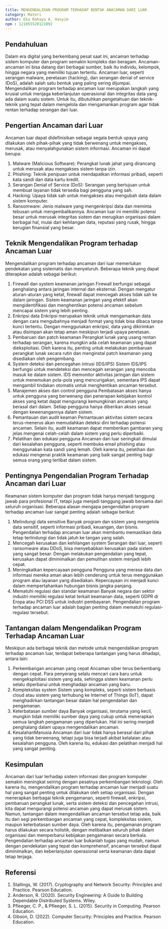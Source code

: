 ```yaml
---
title: MENGENDALIKAN PROGRAM TERHADAP BENTUK ANACAMAN DARI LUAR
category: Materi
author: Eka Rahayu A. Hasyim
npm : 121055520121092
---
```


## Pendahuluan
Dalam era digital yang berkembang pesat saat ini, ancaman terhadap sistem komputer dan program semakin kompleks dan beragam. Ancaman-ancaman ini bisa datang dari berbagai sumber, baik itu individu, kelompok, hingga negara yang memiliki tujuan tertentu. Ancaman luar, seperti serangan malware, peretasan (hacking), dan serangan denial of service (DoS), adalah salah satu bentuk yang paling sering dijumpai.
Mengendalikan program terhadap ancaman luar merupakan langkah yang krusial untuk menjaga keberlanjutan operasional dan integritas data yang ada dalam suatu sistem. Untuk itu, dibutuhkan pengetahuan dan teknik-teknik yang tepat dalam mengelola dan mengamankan program agar tidak rentan terhadap serangan dari luar.

## Pengertian Ancaman dari Luar
Ancaman luar dapat didefinisikan sebagai segala bentuk upaya yang dilakukan oleh pihak-pihak yang tidak berwenang untuk mengakses, merusak, atau menyalahgunakan sistem informasi. Ancaman ini dapat berupa:
1.	Malware (Malicious Software): Perangkat lunak jahat yang dirancang untuk merusak atau mengakses sistem tanpa izin.
2.	Phishing: Teknik penipuan untuk mendapatkan informasi pribadi, seperti kata sandi dan data kartu kredit.
3.	Serangan Denial of Service (DoS): Serangan yang bertujuan untuk membuat layanan tidak tersedia bagi pengguna yang sah.
4.	Hacking: Upaya tidak sah untuk mengakses atau mengubah data dalam sistem komputer.
5.	Ransomware: Jenis malware yang mengenkripsi data dan meminta tebusan untuk mengembalikannya.
Ancaman luar ini memiliki potensi besar untuk merusak integritas sistem dan merugikan organisasi dalam berbagai hal, mulai dari kehilangan data, reputasi yang rusak, hingga kerugian finansial yang besar.


## Teknik Mengendalikan Program terhadap Ancaman Luar
Mengendalikan program terhadap ancaman dari luar memerlukan pendekatan yang sistematis dan menyeluruh. Beberapa teknik yang dapat diterapkan adalah sebagai berikut:
1.	Firewall dan system keamanan jaringan 
Firewall berfungsi sebagai penghalang antara jaringan internal dan eksternal. Dengan mengatur aturan-aturan yang ketat, firewall dapat mencegah akses tidak sah ke dalam jaringan. Sistem keamanan jaringan yang efektif akan mengidentifikasi dan menghentikan potensi ancaman sebelum mencapai sistem yang lebih penting.
2.	Enkripsi data 
Enkripsi merupakan teknik untuk mengamankan data dengan cara mengubahnya menjadi format yang tidak bisa dibaca tanpa kunci tertentu. Dengan menggunakan enkripsi, data yang dikirimkan atau disimpan akan tetap aman meskipun terjadi upaya peretasan.
3.	Pembaruan dan patch keamanan
Perangkat lunak yang usang rentan terhadap serangan, karena mungkin ada celah keamanan yang dapat dieksploitasi. Oleh karena itu, penting untuk melakukan pembaruan perangkat lunak secara rutin dan menginstal patch keamanan yang disediakan oleh pengembang.
4.	System deteksi dan pencegahan intrusi (IDS/IPS)
Sistem IDS/IPS berfungsi untuk mendeteksi dan mencegah serangan yang mencoba masuk ke dalam sistem. IDS memonitor aktivitas jaringan dan sistem untuk menemukan pola-pola yang mencurigakan, sementara IPS dapat mengambil tindakan otomatis untuk menghentikan ancaman tersebut.
5.	Manajemen akses dan  control pengguna 
Pembatasan akses hanya untuk pengguna yang berwenang dan penerapan kebijakan kontrol akses yang ketat dapat mengurangi kemungkinan ancaman yang berasal dari dalam. Setiap pengguna hanya diberikan akses sesuai dengan kewenangannya dalam sistem.
6.	Pemantauan dan audit keaman
Pemantauan aktivitas sistem secara terus-menerus akan memudahkan deteksi dini terhadap potensi ancaman. Selain itu, audit keamanan dapat memberikan gambaran yang jelas mengenai celah-celah dalam sistem yang perlu diperbaiki.
7.	Pelatihan dan edukasi pengguna
Ancaman dari luar seringkali dimulai dari kesalahan pengguna, seperti membuka email phishing atau menggunakan kata sandi yang lemah. Oleh karena itu, pelatihan dan edukasi mengenai praktik keamanan yang baik sangat penting bagi semua orang yang terlibat dalam sistem.
## Pentingnya Pengendalian Program Terhadap Ancaman dari Luar
Keamanan sistem komputer dan program tidak hanya menjadi tanggung jawab para profesional IT, tetapi juga menjadi tanggung jawab bersama dari seluruh organisasi. Beberapa alasan mengapa pengendalian program terhadap ancaman luar sangat penting adalah sebagai berikut:
1.	Melindungi data sensitive
Banyak program dan sistem yang mengelola data sensitif, seperti informasi pribadi, keuangan, dan bisnis. Pengendalian terhadap ancaman luar akan membantu memastikan data tetap terlindungi dan tidak jatuh ke tangan yang salah.
2.	Mencegah kerusakan dan kehilangan system 
Serangan dari luar, seperti ransomware atau DDoS, bisa menyebabkan kerusakan pada sistem yang sangat besar. Dengan melakukan pengendalian yang tepat, kerusakan dapat diminimalkan dan pemulihan sistem menjadi lebih cepat.
3.	Meningkatkan kepercayaan pengguna 
Pengguna yang merasa data dan informasi mereka aman akan lebih cenderung untuk terus menggunakan program atau layanan yang disediakan. Kepercayaan ini menjadi kunci dalam mempertahankan hubungan bisnis jangka panjang.
4.	Mematuhi regulasi dan standar keamanan 
Banyak negara dan sektor industri memiliki regulasi ketat terkait keamanan data, seperti GDPR di Eropa atau PCI DSS untuk industri pembayaran. Pengendalian program terhadap ancaman luar adalah bagian penting dalam mematuhi regulasi-regulasi tersebut.
 ## Tantangan dalam Mengendalikan Program Terhadap Ancaman Luar
Meskipun ada berbagai teknik dan metode untuk mengendalikan program terhadap ancaman luar, terdapat beberapa tantangan yang harus dihadapi, antara lain:
1.	Perkembangan ancaman yang cepat 
Ancaman siber terus berkembang dengan cepat. Para penyerang selalu mencari cara baru untuk mengeksploitasi sistem yang ada, sehingga sistem keamanan perlu selalu diperbarui untuk menghadapi ancaman yang baru.
2.	Kompleksitas system 
Sistem yang kompleks, seperti sistem berbasis cloud atau sistem yang terhubung ke Internet of Things (IoT), dapat menghadirkan tantangan besar dalam hal pengendalian dan pengamanan.
3.	Keterbatasan sumber daya
Banyak organisasi, terutama yang kecil, mungkin tidak memiliki sumber daya yang cukup untuk menerapkan semua langkah pengamanan yang diperlukan. Hal ini sering menjadi penghalang dalam upaya mengendalikan ancaman.
4.	KesalahanManusia
Ancaman dari luar tidak hanya berasal dari pihak yang tidak berwenang, tetapi juga bisa terjadi akibat kelalaian atau kesalahan pengguna. Oleh karena itu, edukasi dan pelatihan menjadi hal yang sangat penting.

## Kesimpulan
Ancaman dari luar terhadap sistem informasi dan program komputer semakin meningkat seiring dengan pesatnya perkembangan teknologi. Oleh karena itu, mengendalikan program terhadap ancaman luar menjadi suatu hal yang sangat penting untuk dilakukan oleh setiap organisasi.
Dengan menerapkan berbagai teknik pengamanan, seperti firewall, enkripsi, pembaruan perangkat lunak, serta sistem deteksi dan pencegahan intrusi, kita dapat mengurangi potensi ancaman yang dapat merusak sistem. Namun, tantangan dalam mengendalikan ancaman tersebut tetap ada, baik itu dari segi perkembangan ancaman yang cepat, kompleksitas sistem, maupun keterbatasan sumber daya. Oleh karena itu, pengamanan program harus dilakukan secara holistik, dengan melibatkan seluruh pihak dalam organisasi dan memperbarui kebijakan pengamanan secara berkala.
Pengendalian terhadap ancaman luar bukanlah tugas yang mudah, namun dengan pendekatan yang tepat dan komprehensif, ancaman tersebut dapat diminimalkan, dan keberlanjutan operasional serta keamanan data dapat tetap terjaga.


## Referensi
1.	Stallings, W. (2017). Cryptography and Network Security: Principles and Practice. Pearson Education.
2.	Anderson, R. (2020). Security Engineering: A Guide to Building Dependable Distributed Systems. Wiley.
3.	Pfleeger, C. P., & Pfleeger, S. L. (2015). Security in Computing. Pearson Education.
4.	Gibson, D. (2022). Computer Security: Principles and Practice. Pearson Education.


